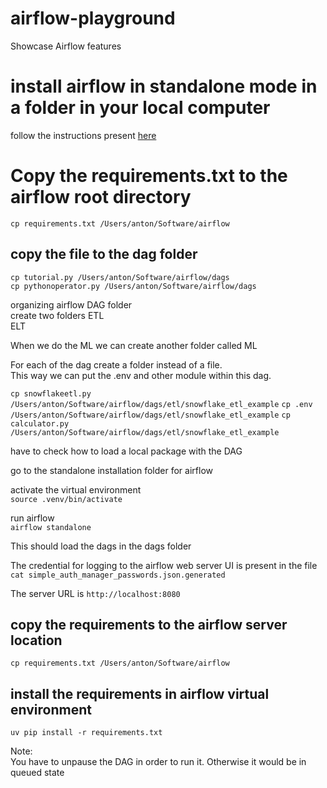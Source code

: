 # airflow-playground
Showcase Airflow features


# install airflow in standalone mode in a folder in your local computer
follow the instructions present [here](https://airflow.apache.org/docs/apache-airflow/stable/start.html)


# Copy the requirements.txt to the airflow root directory
`cp requirements.txt /Users/anton/Software/airflow`

## copy the file to the dag folder

`cp tutorial.py /Users/anton/Software/airflow/dags`  
`cp pythonoperator.py /Users/anton/Software/airflow/dags`  

organizing airflow DAG folder  
create two folders
ETL  
ELT  

When we do the ML we can create another folder called 
ML  

For each of the dag create a folder instead of a file.  
This way we can put the .env and other module within this dag.

`cp snowflakeetl.py /Users/anton/Software/airflow/dags/etl/snowflake_etl_example` 
`cp .env /Users/anton/Software/airflow/dags/etl/snowflake_etl_example`
`cp calculator.py /Users/anton/Software/airflow/dags/etl/snowflake_etl_example`    


have to check how to load a local package with the DAG

go to the standalone installation folder for airflow  

activate the virtual environment  
`source .venv/bin/activate`  

run airflow  
`airflow standalone`  

This should load the dags in the dags folder  

The credential for logging to the airflow web server UI is present in the file  
`cat simple_auth_manager_passwords.json.generated`  

The server URL is 
`http://localhost:8080`  


## copy the requirements to the airflow server location   
`cp requirements.txt /Users/anton/Software/airflow`

## install the requirements in airflow virtual environment  
`uv pip install -r requirements.txt`

Note:  
You have to unpause the DAG in order to run it. Otherwise it would be in queued state    

